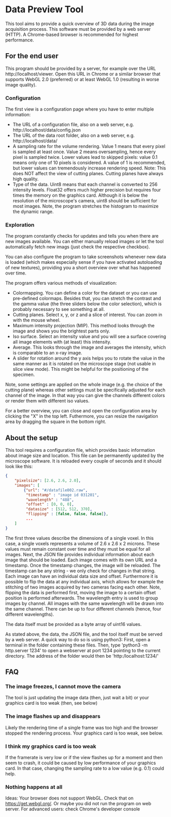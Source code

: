 # Data Preview Tool
This tool aims to provide a quick overview of 3D data during the image acquisition process. This software must be provided by a web server (HTTP). A Chrome-based browser is recommended for highest performance. 

## For the end user
This program should be provided by a server, for example over the URL http://localhost/viewer. Open this URL in Chrome or a similar browser that supports WebGL 2.0 (preferred) or at least WebGL 1.0 (resulting in worse image quality). 
 
### Configuration
The first view is a configuration page where you have to enter multiple information:

- The URL of a configuration file, also on a web server, e.g. http://localhost/data/config.json
- The URL of the data root folder, also on a web server, e.g. http://localhost/data/
- A sampling rate for the volume rendering. Value 1 means that every pixel is sampled at least once. Value 2 means oversampling, hence every pixel is sampled twice. Lower values lead to skipped pixels: value 0.1 means only one of 10 pixels is considered. A value of 1 is recommended, but lower values can tremendously increase rendering speed. Note: This does NOT affect the view of cutting planes. Cutting planes have always high quality.
- Type of the data. Uint8 means that each channel is converted to 256 intensity levels. Float32 offers much higher precision but requires four times the memory on the graphics card. Although it is below the resolution of the microscope's camera, uint8 should be sufficient for most images. Note, the program stretches the histogram to maximize the dynamic range.

### Exploration
The program constantly checks for updates and tells you when there are new images available. You can either manually reload images or let the tool automatically fetch new imags (just check the respective checkbox).

You can also configure the program to take screenshots whenever new data is loaded (which makes especially sense if you have activated autoloading of new textures), providing you a short overview over what has happened over time.

The program offers various methods of visualization:
- Colormapping. You can define a color for the dataset or you can use pre-defined colormaps. Besides that, you can stretch the contrast and the gamma value (the three sliders below the color selection), which is probably necessary to see something at all.
- Cutting planes. Select x, y, or z and a slice of interest. You can zoom in with the mouse wheel.
- Maximum intensity projection (MIP). This method looks through the image and shows you the brightest parts only.
- Iso surface. Select an intensity value and you will see a surface covering all image elements with (at least) this intensity.
- Average. This looks through the image and averages the intensity, which is comparable to an x-ray image.
- A slider for rotation around the y axis helps you to rotate the value in the same manner as it is rotated on the microscope stage (not usable in slice view mode). This might be helpful for the positioning of the specimen.

Note, some settings are applied on the whole image (e.g. the choice of the cutting plane) whereas other settings must be specifically adjusted for each channel of the image. In that way you can give the channels different colors or render them with different iso values.

For a better overview, you can close and open the configuration area by clicking the "X" in the top left. Futhermore, you can resize the navigation area by dragging the square in the bottom right.


## About the setup
This tool requires a configuration file, which provides basic information about image size and location. This file can be permanently updated by the microscope software. It is reloaded every couple of seconds and it should look like this:

```json
{
    "pixelsize": [2.6, 2.6, 2.0],
    "images": [
        {"url": "#/datafile002.raw",
         "timestamp" : "image id 031201",
         "wavelength" : "488",
         "offset" : [0, 0, 0],
         "datasize" : [512, 512, 370],
         "flipping" : [false, false, false]}, 
         ...
    ]
}
```
The first three values describe the dimensions of a single voxel. In this case, a single voxels represents a volume of 2.6 x 2.6 x 2 microns. These values must remain constant over time and they must be equal for all images. Next, the JSON file provides individual information about each image that should be loaded. Each image comes with its own URL and a timestamp. Once the timestamp changes, the image will be reloaded. The timestamp can be any string - we only check for changes in that string. Each image can have an individual data size and offset. Furthermore it is possible to flip the data at any individual axis, which allows for example the stitching of two images acquired by two cameras facing each other. Note, flipping the data is performed first, moving the image to a certain offset position is performed afterwards. The wavelength entry is used to group images by channel. All images with the same wavelength will be drawn into the same channel. There can be up to four different channels (hence, four different wavelengths). 

The data itself must be provided as a byte array of uint16 values.

As stated above, the data, the JSON file, and the tool itself must be served by a web server. A quick way to do so is using python3: First, open a terminal in the folder containing these files. Then, type 'python3 -m http.server 1234' to open a webserver at port 1234 pointing to the current directory. The address of the folder would then be 'http:/localhost:1234/'

## FAQ
### The image freezes, I cannot move the camera
The tool is just updating the image data (then, just wait a bit) or your graphics card is too weak (then, see below)

### The image flashes up and disappears
Likely the rendering time of a single frame was too high and the browser stopped the rendering process. Your graphics card is too weak, see below.

### I think my graphics card is too weak
If the framerate is very low or if the view flashes up for a moment and then seem to crash, it could be caused by low performance of your graphics card. In that case, changing the sampling rate to a low value (e.g. 0.1) could help.

### Nothing happens at all
Ideas: Your browser does not support WebGL. Check that on https://get.webgl.org/. Or maybe you did not run the program on web server. 
For advanced users: check Chrome's developer console


